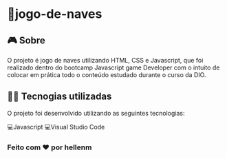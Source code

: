 # 👀jogo-de-naves 

## 🎮️ Sobre
O projeto é jogo de naves utilizando HTML, CSS e Javascript, que foi realizado dentro do bootcamp Javascript game Developer com o intuito de colocar em prática todo o conteúdo estudado durante o curso da DIO.

## 👨‍💻️ Tecnogias utilizadas
O projeto foi desenvolvido utilizando as seguintes tecnologias:

💻️Javascript 💻️Visual Studio Code

### Feito com ❤️ por hellenm
